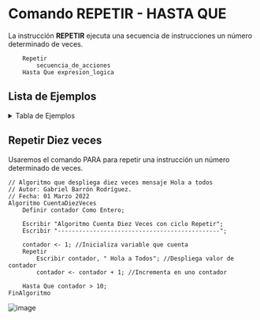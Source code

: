 # Comando REPETIR - HASTA QUE
La instrucción **REPETIR** ejecuta una secuencia de instrucciones un número determinado de veces.
```
	Repetir
		secuencia_de_acciones
	Hasta Que expresion_logica
```
## Lista de Ejemplos
<details>
  <summary>Tabla de Ejemplos</summary>
  <ol>
    <li><a href="#repetir-diez-veces">Repetir Diez Veces</a></li>
    <li><a href="#desplegar-1-al-100">Desplegar 1 al 100</a></li>
    <li><a href="#trazar-una-línea">Trazar Una Línea</a></li>
    <li><a href="#sembrando-zanahorias">Sembrando Zanahorias</a></li>
    <li><a href="#tablas-de-multiplicar">Tablas De Multiplicar</a></li>
    <li><a href="#dibujando-rectangulo">Dibujando Rectangulo</a></li>	  
    <li><a href="#series">Series</a></li>	  
    <li><a href="#cuenta-letras">Cuenta Letras</a></li>	  
  </ol>
</details>              

## Repetir Diez veces 
Usaremos el comando PARA para repetir una instrucción un número determinado de veces.
              
```
// Algoritmo que despliega diez veces mensaje Hola a todos
// Autor: Gabriel Barrón Rodríguez.
// Fecha: 01 Marzo 2022
Algoritmo CuentaDiezVeces
	Definir contador Como Entero;
	
	Escribir "Algoritmo Cuenta Diez Veces con ciclo Repetir";
	Escribir "----------------------------------------------";
	
	contador <- 1; //Inicializa variable que cuenta
	Repetir
		Escribir contador, " Hola a Todos"; //Despliega valor de contador
		contador <- contador + 1; //Incrementa en uno contador
	
	Hasta Que contador > 10;
FinAlgoritmo
```   
![image](https://user-images.githubusercontent.com/8560750/204886792-d4220f80-1df9-4946-beb0-8dca9c0c468f.png)



